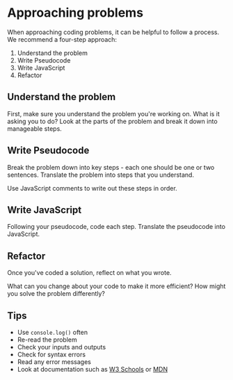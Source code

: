 # Approaching problems

When approaching coding problems, it can be helpful to follow a process. We recommend a four-step approach:

1. Understand the problem
1. Write Pseudocode
1. Write JavaScript
1. Refactor

## Understand the problem

First, make sure you understand the problem you're working on. What is it asking you to do? Look at the parts of the problem and break it down into manageable steps.

## Write Pseudocode

Break the problem down into key steps - each one should be one or two sentences. Translate the problem into steps that you understand.

Use JavaScript comments to write out these steps in order.

## Write JavaScript

Following your pseudocode, code each step. Translate the pseudocode into JavaScript.

## Refactor

Once you've coded a solution, reflect on what you wrote.

What can you change about your code to make it more efficient? How might you solve the problem differently?

## Tips

- Use `console.log()` often
- Re-read the problem
- Check your inputs and outputs
- Check for syntax errors
- Read any error messages
- Look at documentation such as [W3 Schools](https://www.w3schools.com/) or [MDN](https://developer.mozilla.org/en-US/)
